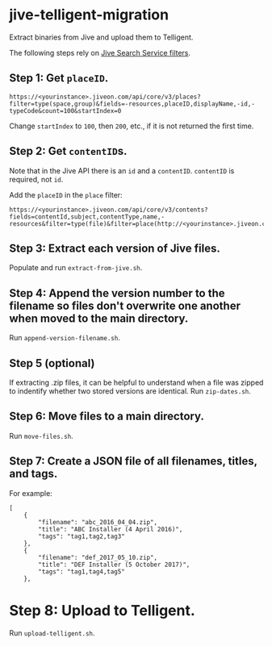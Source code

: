 # jive-telligent-migration
Extract binaries from Jive and upload them to Telligent.

The following steps rely on [Jive Search Service filters](https://developers.jivesoftware.com/api/v3/cloud/rest/SearchService.html#searchContents).

## Step 1: Get `placeID`.
```
https://<yourinstance>.jiveon.com/api/core/v3/places?filter=type(space,group)&fields=-resources,placeID,displayName,-id,-typeCode&count=100&startIndex=0
```

Change `startIndex` to `100`, then `200`, etc., if it is not returned the first time.


## Step 2: Get `contentID`s.
Note that in the Jive API there is an `id` and a `contentID`. `contentID` is required, not `id`.

Add the `placeID` in the `place` filter:

```
https://<yourinstance>.jiveon.com/api/core/v3/contents?fields=contentId,subject,contentType,name,-resources&filter=type(file)&filter=place(http://<yourinstance>.jiveon.com/api/core/v3/places/1069)&count=100&startIndex=0
```

## Step 3: Extract each version of Jive files.
Populate and run `extract-from-jive.sh`.

## Step 4: Append the version number to the filename so files don't overwrite one another when moved to the main directory.
Run `append-version-filename.sh`.

## Step 5 (optional)
If extracting .zip files, it can be helpful to understand when a file was zipped to indentify whether two stored versions are identical. Run `zip-dates.sh`.

## Step 6: Move files to a main directory.
Run `move-files.sh`.

## Step 7: Create a JSON file of all filenames, titles, and tags.
For example:
```
[
	{
		"filename": "abc_2016_04_04.zip",
		"title": "ABC Installer (4 April 2016)",
		"tags": "tag1,tag2,tag3"
	},
	{
		"filename": "def_2017_05_10.zip",
		"title": "DEF Installer (5 October 2017)",
		"tags": "tag1,tag4,tag5"
	},
```

# Step 8: Upload to Telligent.
Run `upload-telligent.sh`.






